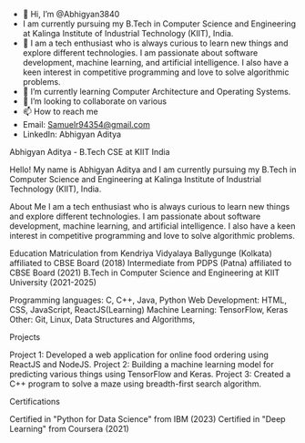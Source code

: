 - 👋 Hi, I’m @Abhigyan3840
-  I am currently pursuing my B.Tech in Computer Science and Engineering at Kalinga Institute of Industrial Technology (KIIT), India.
- 👀 I am a tech enthusiast who is always curious to learn new things and explore different technologies. I am passionate about software development, machine learning, and artificial intelligence. I also have a keen interest in competitive programming and love to solve algorithmic problems.
- 🌱 I’m currently learning Computer Architecture and Operating Systems.
- 💞️ I’m looking to collaborate on various 
- 📫 How to reach me
- Email: Samuelr94354@gmail.com
- LinkedIn: Abhigyan Aditya

Abhigyan Aditya - B.Tech CSE at KIIT India

Hello! My name is Abhigyan Aditya and I am currently pursuing my B.Tech in Computer Science and Engineering at Kalinga Institute of Industrial Technology (KIIT), India.

About Me
I am a tech enthusiast who is always curious to learn new things and explore different technologies. I am passionate about software development, machine learning, and artificial intelligence. I also have a keen interest in competitive programming and love to solve algorithmic problems.

Education
Matriculation from Kendriya Vidyalaya Ballygunge (Kolkata) affiliated to CBSE Board (2018)
Intermediate from PDPS (Patna) affiliated to CBSE Board (2021)
B.Tech in Computer Science and Engineering at KIIT University (2021-2025)

Programming languages: C, C++, Java, Python
Web Development: HTML, CSS, JavaScript, ReactJS(Learning)
Machine Learning: TensorFlow, Keras
Other: Git, Linux, Data Structures and Algorithms, 

Projects

Project 1: Developed a web application for online food ordering using ReactJS and NodeJS.
Project 2: Building a machine learning model for predicting various things using TensorFlow and Keras.
Project 3: Created a C++ program to solve a maze using breadth-first search algorithm.

Certifications

Certified in "Python for Data Science" from IBM (2023)
Certified in "Deep Learning" from Coursera (2021)
